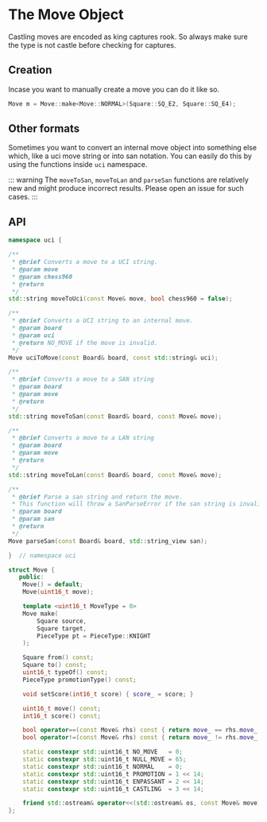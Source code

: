 # The Move Object

Castling moves are encoded as king captures rook. So always make sure the type is not castle
before checking for captures.

## Creation

Incase you want to manually create a move you can do it like so.

```cpp
Move m = Move::make<Move::NORMAL>(Square::SQ_E2, Square::SQ_E4);
```

## Other formats

Sometimes you want to convert an internal move object into something else which, like a uci move string or into san notation.
You can easily do this by using the functions inside `uci` namespace.

::: warning
The `moveToSan`, `moveToLan` and `parseSan` functions are relatively new and might produce incorrect results.
Please open an issue for such cases.
:::

## API

```cpp
namespace uci {

/**
 * @brief Converts a move to a UCI string.
 * @param move
 * @param chess960
 * @return
 */
std::string moveToUci(const Move& move, bool chess960 = false);

/**
 * @brief Converts a UCI string to an internal move.
 * @param board
 * @param uci
 * @return NO_MOVE if the move is invalid.
 */
Move uciToMove(const Board& board, const std::string& uci);

/**
 * @brief Converts a move to a SAN string
 * @param board
 * @param move
 * @return
 */
std::string moveToSan(const Board& board, const Move& move);

/**
 * @brief Converts a move to a LAN string
 * @param board
 * @param move
 * @return
 */
std::string moveToLan(const Board& board, const Move& move);

/**
 * @brief Parse a san string and return the move.
 * This function will throw a SanParseError if the san string is invalid.
 * @param board
 * @param san
 * @return
 */
Move parseSan(const Board& board, std::string_view san);

}  // namespace uci
```

```cpp
struct Move {
   public:
    Move() = default;
    Move(uint16_t move);

    template <uint16_t MoveType = 0>
    Move make(
        Square source,
        Square target,
        PieceType pt = PieceType::KNIGHT
    );

    Square from() const;
    Square to() const;
    uint16_t typeOf() const;
    PieceType promotionType() const;

    void setScore(int16_t score) { score_ = score; }

    uint16_t move() const;
    int16_t score() const;

    bool operator==(const Move& rhs) const { return move_ == rhs.move_; }
    bool operator!=(const Move& rhs) const { return move_ != rhs.move_; }

    static constexpr std::uint16_t NO_MOVE   = 0;
    static constexpr std::uint16_t NULL_MOVE = 65;
    static constexpr std::uint16_t NORMAL    = 0;
    static constexpr std::uint16_t PROMOTION = 1 << 14;
    static constexpr std::uint16_t ENPASSANT = 2 << 14;
    static constexpr std::uint16_t CASTLING  = 3 << 14;

    friend std::ostream& operator<<(std::ostream& os, const Move& move);
};
```
